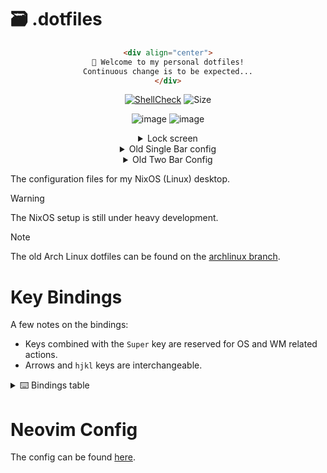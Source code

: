 # 🗃️ .dotfiles

<div align="center">

```markdown
<div align="center">
👋 Welcome to my personal dotfiles!
Continuous change is to be expected...
</div>
```

[![ShellCheck](https://github.com/AlexvZyl/.dotfiles/workflows/ShellCheck/badge.svg)](https://github.com/AlexvZyl/.dotfiles/actions?workflow=ShellCheck)
![Size](https://img.shields.io/github/repo-size/AlexvZyl/.dotfiles?style=flat)

![image](https://github.com/user-attachments/assets/63023f2f-cb27-4383-a8a2-72e574837406)
![image](https://github.com/user-attachments/assets/c5f57798-55ed-48b0-a5e0-36afdf1bce42)
<details>
<summary>Lock screen</summary>

![image](https://github.com/user-attachments/assets/4883b6af-5ab8-4dd0-a764-4ea29f857c48)

</details>

<details>
<summary>Old Single Bar config</summary>

![image](https://github.com/AlexvZyl/.dotfiles/assets/81622310/6b87665e-7b22-459f-8fed-50dbbb50f95d)
![image](https://github.com/AlexvZyl/.dotfiles/assets/81622310/a6fe2b0b-29c4-45ec-a4cb-2e348a6d1a1d)

</details>

<details>
<summary>Old Two Bar Config</summary>

![image](https://github.com/AlexvZyl/.dotfiles/assets/81622310/09d5adbe-63fb-435a-824f-39fca06e56d8)
![image](https://github.com/AlexvZyl/.dotfiles/assets/81622310/55c6780d-00c6-451e-9066-0a2365c4d7a9)

</details>

</div>

The configuration files for my NixOS (Linux) desktop.

> [!WARNING]
> The NixOS setup is still under heavy development.

> [!NOTE]
> The old Arch Linux dotfiles can be found on the [archlinux branch](https://github.com/AlexvZyl/.dotfiles/tree/archlinux).

<!--
# Privacy and Security

Although I like making it look as nice as possible, these dotfiles also try to be private and secure.  This is a journey, not a destination, and I am open to any input.

<details>

<summary>🛡️ Measures</summary>

</br>

- [Scripts](https://github.com/AlexvZyl/.dotfiles/tree/main/.scripts/security) I sometimes use.
- Manually keeping system up to date (`yay -Syyu`)
- Malware scanning and database updating ([clamav](https://github.com/Cisco-Talos/clamav))
- Firewall ([ufw](https://wiki.archlinux.org/title/Uncomplicated_Firewall))
- Ban IPs ([fail2ban](https://github.com/fail2ban/fail2ban))
- Using [Signal](https://github.com/signalapp) (when possible)
- Hosting API keys in a private repo
- Hardened firefox ([user.js](https://github.com/arkenfox/user.js/))
- I could install the hardened Linux kernel, but that might be slightly pedantic...
- Port scanning ([nmap](https://github.com/nmap/nmap), [rustscan](https://github.com/RustScan/RustScan))

</details>

# Theme

Personally, I want a balance between good looking colors that stand out, and soft colors that will not destroy my eyes.

> [!NOTE]
> Not using nordic at the moment.

The theme is based on my Neovim plugin, [nordic.nvim](https://github.com/AlexvZyl/nordic.nvim).  It is a warmer and darker version of the [Nord](https://www.nordtheme.com/) color palette.  Wallpapers can be found at [this ImageGoNord repo](https://github.com/linuxdotexe/nordic-wallpapers) (they "norded" some nice wallpapers) and [locally](https://github.com/AlexvZyl/.dotfiles/tree/main/.wallpapers).

# Showcase

Some screenshots showing off the desktop and rice, as well as some custom features I wrote.  Everything has to be *just right*.  I am spending 8+ hours a day on this working, so it might as well be a nice experience.

<details>

<summary>📷 Preview</summary>

</br>

*Launcher via [rofi](https://github.com/adi1090x/rofi):*
![image](https://github.com/AlexvZyl/.dotfiles/assets/81622310/550f9794-0531-4f27-9433-ea76ceb381d7)

*Lock screen via [betterlockscreen](https://github.com/betterlockscreen/betterlockscreen):*
![image](https://github.com/AlexvZyl/.dotfiles/assets/81622310/4eeeab12-e778-4f6b-aa19-4f6e0cbe9767)

</details>
-->

# Key Bindings

A few notes on the bindings:

- Keys combined with the `Super` key are reserved for OS and WM related actions.
- Arrows and `hjkl` keys are interchangeable.

<details>

<summary>⌨️ Bindings table</summary>

</br>

|  Binding  |  Action   |
| :-------: | :-------: |
| Super + d | App launcher |
| Super + s | Tmux sessions |
| Super + p | Powermenu |
| Super + t | Terminal |
| Super + T | Tor terminal session |
| Super + n | Neovim |
| Super + m | Resource monitor (BTop++) |
| Super + g | GPU monitor (NVtop) |
| Super + R | Toggle read mode |
| Super + tab | Windows |
| Super + Arrow | Cycle windows |
| Super + Shift + Arrow | Move window |
| Super + Number | Go to workspace |
| Super + r | Newsboat |
| Super + w | iwctl |

</details>

# Neovim Config

The config can be found [here](https://github.com/AlexvZyl/nvim).

<!--
---
<div align="center">
*These dotfiles were briefly featured in a [TechHut Video](https://youtu.be/7NLtw26qJtU?t=789).*
</div>
-->
